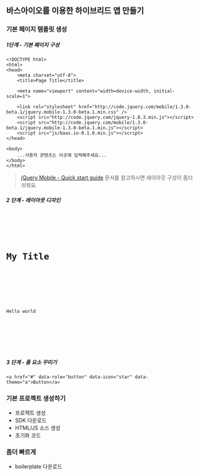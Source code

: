 ## 바스아이오를 이용한 하이브리드 앱 만들기

### 기본 페이지 템플릿 생성

##### 1단계 - 기본 페이지 구성

```
<!DOCTYPE html> 
<html> 
<head> 
	<meta charset="utf-8">
	<title>Page Title</title> 
	
	<meta name="viewport" content="width=device-width, initial-scale=1"> 

	<link rel="stylesheet" href="http://code.jquery.com/mobile/1.3.0-beta.1/jquery.mobile-1.3.0-beta.1.min.css" />
	<script src="http://code.jquery.com/jquery-1.8.3.min.js"></script>
	<script src="http://code.jquery.com/mobile/1.3.0-beta.1/jquery.mobile-1.3.0-beta.1.min.js"></script>
	<script src="js/baas.io-0.1.0.min.js"></script>
</head> 

<body> 
	...사용자 콘텐츠는 이곳에 입력해주세요...
</body>
</html>
```

>[ jQuery Mobile - Quick start guide](http://jquerymobile.com/demos/1.3.0-beta.1/docs/about/getting-started.html) 문서를 참고하시면 레이아웃 구성이 좀더 쉬워요.

##### 2 단계 - 레이아웃 디자인

<pre><code>
<div data-role="page">
	<div data-role="header">
		<h1>My Title</h1>
	</div><!-- /header -->

	<div data-role="content">	
		<p>Hello world</p>		
	</div><!-- /content -->

</div><!-- /page -->
</code>
</pre>

##### 3 단계 - 폼 요소 꾸미기

```
<a href="#" data-role="button" data-icon="star" data-theme="a">Button</a>
```

### 기본 프로젝트 생성하기
* 프로젝트 생성
* SDK 다운로드
* HTML/JS 소스 생성
* 초기화 코드

### 좀더 빠르게
* boilerplate 다운로드